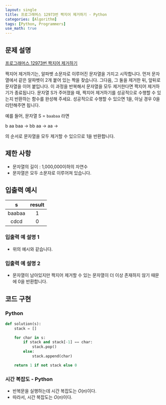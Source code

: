 ```yaml
---
layout: single
title: 프로그래머스 12973번 짝지어 제거하기 - Python
categories: [Algorithm]
tags: [Python, Programmers]
use_math: true
---
```


## 문제 설명
[프로그래머스 12973번 짝지어 제거하기](https://school.programmers.co.kr/learn/courses/30/lessons/12973)

짝지어 제거하기는, 알파벳 소문자로 이루어진 문자열을 가지고 시작합니다. 먼저 문자열에서 같은 알파벳이 2개 붙어 있는 짝을 찾습니다. 그다음, 그 둘을 제거한 뒤, 앞뒤로 문자열을 이어 붙입니다. 이 과정을 반복해서 문자열을 모두 제거한다면 짝지어 제거하기가 종료됩니다. 문자열 S가 주어졌을 때, 짝지어 제거하기를 성공적으로 수행할 수 있는지 반환하는 함수를 완성해 주세요. 성공적으로 수행할 수 있으면 1을, 아닐 경우 0을 리턴해주면 됩니다.

예를 들어, 문자열 S = `baabaa` 라면

b aa baa → bb aa → aa →

의 순서로 문자열을 모두 제거할 수 있으므로 1을 반환합니다.

## 제한 사항

* 문자열의 길이 : 1,000,000이하의 자연수
* 문자열은 모두 소문자로 이루어져 있습니다.

## 입출력 예시

|   s    | result |
|:------:|:------:|
| baabaa |   1    |
|  cdcd  |   0    |

### 입출력 예 설명 1

* 위의 예시와 같습니다.

### 입출력 예 설명 2

* 문자열이 남아있지만 짝지어 제거할 수 있는 문자열이 더 이상 존재하지 않기 때문에 0을 반환합니다.

## 코드 구현

### Python

```python
def solution(s):
    stack = []

    for char in s:
        if stack and stack[-1] == char:
            stack.pop()
        else:
            stack.append(char)

    return 1 if not stack else 0
```

### 시간 복잡도 - Python

* 반복문을 실행하는데 시간 복잡도는 $O(n)$이다.
* 따라서, 시간 복잡도는 $O(n)$이다.